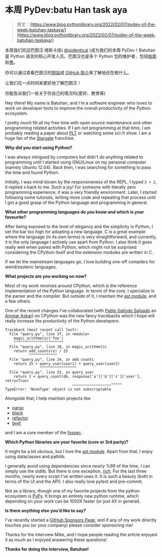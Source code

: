 # 本周 PyDev:batu Han task aya

> 原文：[https://www.blog.pythonlibrary.org/2022/02/07/pydev-of-the-week-batuhan-taskaya/](https://www.blog.pythonlibrary.org/2022/02/07/pydev-of-the-week-batuhan-taskaya/)

本周我们欢迎巴图汉·塔斯卡娅( [@isidentical](https://twitter.com/isidentical) )成为我们的本周 PyDev！Batuhan 是 Python 语言的核心开发人员。巴图汉也是多个 Python 包的维护者，包括[帕索](https://github.com/davidhalter/parso)和[黑](https://github.com/psf/black)。

你可以通过查看巴图汉的[网站](https://batuhan.tree.science/)或 [GitHub 简介](https://github.com/isidentical)来了解他还在做什么。

让我们花一点时间来更好地了解巴图汉！

你能告诉我们一些关于你自己的情况吗(爱好、教育等)

Hey there! My name is Batuhan, and I'm a software engineer who loves to work on developer tools to improve the overall productivity of the Python ecosystem.

I pretty much fill all my free time with open source maintenance and other programming related activities. If I am not programming at that time, I am probably reading a paper about [PLT](https://en.wikipedia.org/wiki/Programming_language_theory) or watching some sci-fi show. I am a huge fan of the [Stargate](https://en.wikipedia.org/wiki/Stargate) franchise.

**Why did you start using Python?**

I was always intrigued by computers but didn't do anything related to programming until I started using GNU/Linux on my personal computer (namely Ubuntu 12.04). Back then, I was searching for something to pass the time and found Python.

Initially, I was mind-blown by the responsiveness of the REPL. I typed `2 + 2`, it replied `4` back to me. Such a joy! For someone with literally zero programming experience, it was a very friendly environment. Later, I started following some tutorials, writing more code and repeating that process until I got a good grasp of the Python language and programming in general.

**What other programming languages do you know and which is your favourite?**

After being exposed to the level of elegancy and the simplicity in Python, I set the bar too high for adopting a new language. C is a great example where the language (in its own terms) is very straightforward, and currently, it is the only language I actively use apart from Python. I also think it goes really well when paired with Python, which might not be surprised considering the CPython itself and the extension modules are written in C.

If we let the mainstream languages go, I love building one-off compilers for weird/esoteric languages.

**What projects are you working on now?**

Most of my work revolves around CPython, which is the reference implementation of the Python language. In terms of the core, I specialize in the parser and the compiler. But outside of it, I maintain the [ast module](https://docs.python.org/3/library/ast.html), and a few others.

One of the recent changes I've collaborated (with [Pablo Galindo Salgado](https://twitter.com/pyblogsal) an [Ammar Askar](https://twitter.com/__ammar2__)) on CPython was the new fancy tracebacks which I hope will really increase the productivity of the Python developers:

```
Traceback (most recent call last):
  File "query.py", line 37, in <module>
    magic_arithmetic('foo')
    ^^^^^^^^^^^^^^^^^^^^^^^
  File "query.py", line 18, in magic_arithmetic
    return add_counts(x) / 25
           ^^^^^^^^^^^^^
  File "query.py", line 24, in add_counts
    return 25 + query_user(user1) + query_user(user2)
                ^^^^^^^^^^^^^^^^^
  File "query.py", line 32, in query_user
    return 1 + query_count(db, response['a']['b']['c']['user'], retry=True)
                               ~~~~~~~~~~~~~~~~~~^^^^^
TypeError: 'NoneType' object is not subscriptable
```

Alongside that, I help maintain projects like

*   [parso](https://github.com/davidhalter/parso)
*   [black](https://github.com/psf/black)
*   [refactor](https://github.com/isidentical/refactor)
*   [teyit](https://github.com/isidentical/teyit)

and I am a core member of the [fsspec](https://github.com/fsspec).

**Which Python libraries are your favorite (core or 3rd party)?**

It might be a bit obvious, but I love the [ast module](https://docs.python.org/3/library/ast.html). Apart from that, I enjoy using dataclasses and pathlib.

I generally avoid using dependencies since nearly %99 of the time, I can simply use the stdlib. But there is one exception, [rich](https://pypi.org/project/rich/). For the last three months, nearly every script I've written uses it. It is such a beauty (both in terms of the UI and the API). I also really love pytest and pre-commit.

Not as a library, though one of my favorite projects from the python ecosystem is [PyPy](https://pypy.org). It brings an entirely new python runtime, which depending on your work can be 1000X faster (or just 4X in general).

**Is there anything else you’d like to say?**

I've recently started a [GitHub Sponsors Page](https://github.com/sponsors/isidentical), and if any of my work directly touches you (or your company) please consider sponsoring me!

Thanks for the interview Mike, and I hope people reading the article enjoyed it as much as I enjoyed answering these questions!

**Thanks for doing the interview, Batuhan!**